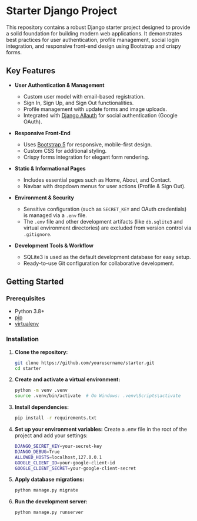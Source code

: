 # Starter Django Project

This repository contains a robust Django starter project designed to provide a solid foundation for building modern web applications. It demonstrates best practices for user authentication, profile management, social login integration, and responsive front-end design using Bootstrap and crispy forms.

## Key Features

- **User Authentication & Management**
  - Custom user model with email-based registration.
  - Sign In, Sign Up, and Sign Out functionalities.
  - Profile management with update forms and image uploads.
  - Integrated with [Django Allauth](https://django-allauth.readthedocs.io/) for social authentication (Google OAuth).

- **Responsive Front-End**
  - Uses [Bootstrap 5](https://getbootstrap.com/) for responsive, mobile-first design.
  - Custom CSS for additional styling.
  - Crispy forms integration for elegant form rendering.

- **Static & Informational Pages**
  - Includes essential pages such as Home, About, and Contact.
  - Navbar with dropdown menus for user actions (Profile & Sign Out).

- **Environment & Security**
  - Sensitive configuration (such as `SECRET_KEY` and OAuth credentials) is managed via a `.env` file.
  - The `.env` file and other development artifacts (like `db.sqlite3` and virtual environment directories) are excluded from version control via `.gitignore`.

- **Development Tools & Workflow**
  - SQLite3 is used as the default development database for easy setup.
  - Ready-to-use Git configuration for collaborative development.

## Getting Started

### Prerequisites

- Python 3.8+  
- [pip](https://pip.pypa.io/)  
- [virtualenv](https://virtualenv.pypa.io/)

### Installation

1. **Clone the repository:**

   ```bash
   git clone https://github.com/yourusername/starter.git
   cd starter

2. **Create and activate a virtual environment:**
    ```bash
   python -m venv .venv
   source .venv/bin/activate  # On Windows: .venv\Scripts\activate


3. **Install dependencies:**
    ```bash
   pip install -r requirements.txt

4. **Set up your environment variables:**
Create a .env file in the root of the project and add your settings:

    ```bash
    DJANGO_SECRET_KEY=your-secret-key
    DJANGO_DEBUG=True
    ALLOWED_HOSTS=localhost,127.0.0.1
    GOOGLE_CLIENT_ID=your-google-client-id
    GOOGLE_CLIENT_SECRET=your-google-client-secret


5. **Apply database migrations:**

    ```bash
    python manage.py migrate

6. **Run the development server:**
    ```bash
   python manage.py runserver

